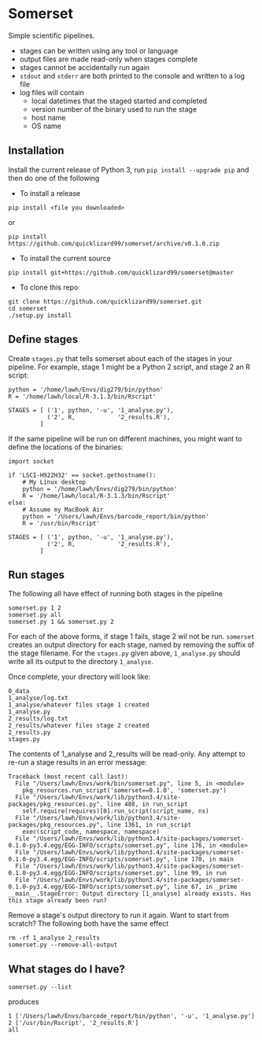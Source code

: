 # Somerset

Simple scientific pipelines.

* stages can be written using any tool or language
* output files are made read-only when stages complete
* stages cannot be accidentally run again
* `stdout` and `stderr` are both printed to the console and written to a log file
* log files will contain
    * local datetimes that the staged started and completed
    * version number of the binary used to run the stage
    * host name
    * OS name

## Installation

Install the current release of Python 3, run `pip install --upgrade pip` and
then do one of the following

* To install a release

```
pip install <file you downloaded>
```

or

```
pip install https://github.com/quicklizard99/somerset/archive/v0.1.0.zip
```

* To install the current source


```
pip install git+https://github.com/quicklizard99/somerset@master
```

* To clone this repo

```
git clone https://github.com/quicklizard99/somerset.git
cd somerset
./setup.py install
```

## Define stages

Create `stages.py` that tells somerset about each of the stages in your pipeline.
For example, stage 1 might be a Python 2 script, and stage 2 an R script:

    python = '/home/lawh/Envs/dig279/bin/python'
    R = '/home/lawh/local/R-3.1.3/bin/Rscript'

    STAGES = [ ('1', python, '-u', '1_analyse.py'),
               ('2', R,            '2_results.R'),
             ]

If the same pipeline will be run on different machines, you might want to
define the locations of the binaries:

    import socket

    if 'LSCI-H922H32' == socket.gethostname():
        # My Linux desktop
        python = '/home/lawh/Envs/dig279/bin/python'
        R = '/home/lawh/local/R-3.1.3/bin/Rscript'
    else:
        # Assume my MacBook Air
        python = '/Users/lawh/Envs/barcode_report/bin/python'
        R = '/usr/bin/Rscript'

    STAGES = [ ('1', python, '-u', '1_analyse.py'),
               ('2', R,            '2_results.R'),
             ]


## Run stages

The following all have effect of running both stages in the pipeline

    somerset.py 1 2
    somerset.py all
    somerset.py 1 && somerset.py 2

For each of the above forms, if stage 1 fails, stage 2 wil not be run.
`somerset` creates an output directory for each stage, named by removing the
suffix of the stage filename. For the `stages.py` given above, `1_analyse.py`
should write all its output to the directory `1_analyse`.

Once complete, your directory will look like:

    0_data
    1_analyse/log.txt
    1_analyse/whatever files stage 1 created
    1_analyse.py
    2_results/log.txt
    2_results/whatever files stage 2 created
    2_results.py
    stages.py

The contents of 1_analyse and 2_results will be read-only. Any attempt to re-run
a stage results in an error message:

    Traceback (most recent call last):
      File "/Users/lawh/Envs/work/bin/somerset.py", line 5, in <module>
        pkg_resources.run_script('somerset==0.1.0', 'somerset.py')
      File "/Users/lawh/Envs/work/lib/python3.4/site-packages/pkg_resources.py", line 488, in run_script
        self.require(requires)[0].run_script(script_name, ns)
      File "/Users/lawh/Envs/work/lib/python3.4/site-packages/pkg_resources.py", line 1361, in run_script
        exec(script_code, namespace, namespace)
      File "/Users/lawh/Envs/work/lib/python3.4/site-packages/somerset-0.1.0-py3.4.egg/EGG-INFO/scripts/somerset.py", line 176, in <module>
      File "/Users/lawh/Envs/work/lib/python3.4/site-packages/somerset-0.1.0-py3.4.egg/EGG-INFO/scripts/somerset.py", line 170, in main
      File "/Users/lawh/Envs/work/lib/python3.4/site-packages/somerset-0.1.0-py3.4.egg/EGG-INFO/scripts/somerset.py", line 99, in run
      File "/Users/lawh/Envs/work/lib/python3.4/site-packages/somerset-0.1.0-py3.4.egg/EGG-INFO/scripts/somerset.py", line 67, in _prime
    __main__.StageError: Output directory [1_analyse] already exists. Has this stage already been run?

Remove a stage's output directory to run it again. Want to start from scratch?
The following both have the same effect

    rm -rf 1_analyse 2_results
    somerset.py --remove-all-output

## What stages do I have?

    somerset.py --list

produces

    1 ['/Users/lawh/Envs/barcode_report/bin/python', '-u', '1_analyse.py']
    2 ['/usr/bin/Rscript', '2_results.R']
    all
